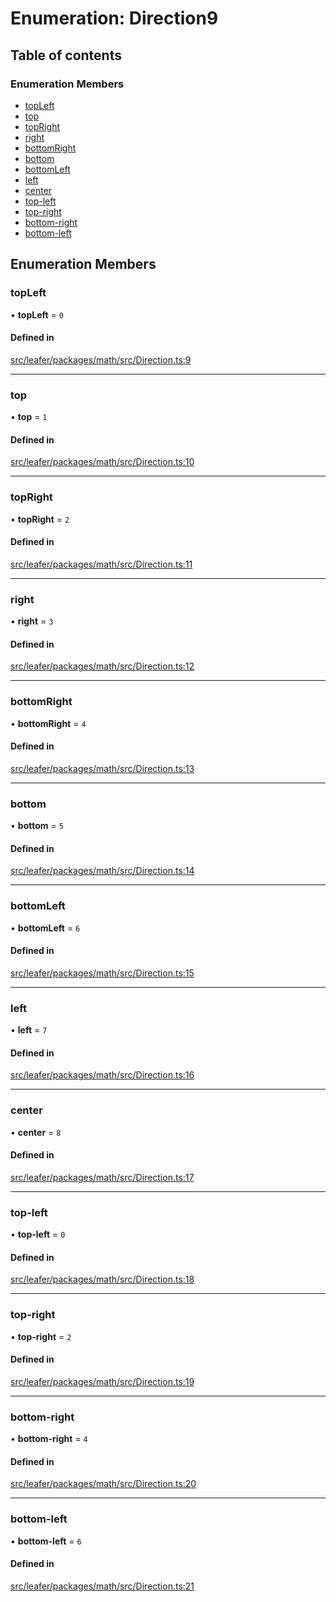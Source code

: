 # Enumeration: Direction9

## Table of contents

### Enumeration Members

- [topLeft](Direction9.md#topleft)
- [top](Direction9.md#top)
- [topRight](Direction9.md#topright)
- [right](Direction9.md#right)
- [bottomRight](Direction9.md#bottomright)
- [bottom](Direction9.md#bottom)
- [bottomLeft](Direction9.md#bottomleft)
- [left](Direction9.md#left)
- [center](Direction9.md#center)
- [top-left](Direction9.md#top-left)
- [top-right](Direction9.md#top-right)
- [bottom-right](Direction9.md#bottom-right)
- [bottom-left](Direction9.md#bottom-left)

## Enumeration Members

### topLeft

• **topLeft** = ``0``

#### Defined in

[src/leafer/packages/math/src/Direction.ts:9](https://github.com/leaferjs/leafer/blob/ddf9650d989917c451947b101193d83f38b9fdcf/packages/math/src/Direction.ts#L9)

___

### top

• **top** = ``1``

#### Defined in

[src/leafer/packages/math/src/Direction.ts:10](https://github.com/leaferjs/leafer/blob/ddf9650d989917c451947b101193d83f38b9fdcf/packages/math/src/Direction.ts#L10)

___

### topRight

• **topRight** = ``2``

#### Defined in

[src/leafer/packages/math/src/Direction.ts:11](https://github.com/leaferjs/leafer/blob/ddf9650d989917c451947b101193d83f38b9fdcf/packages/math/src/Direction.ts#L11)

___

### right

• **right** = ``3``

#### Defined in

[src/leafer/packages/math/src/Direction.ts:12](https://github.com/leaferjs/leafer/blob/ddf9650d989917c451947b101193d83f38b9fdcf/packages/math/src/Direction.ts#L12)

___

### bottomRight

• **bottomRight** = ``4``

#### Defined in

[src/leafer/packages/math/src/Direction.ts:13](https://github.com/leaferjs/leafer/blob/ddf9650d989917c451947b101193d83f38b9fdcf/packages/math/src/Direction.ts#L13)

___

### bottom

• **bottom** = ``5``

#### Defined in

[src/leafer/packages/math/src/Direction.ts:14](https://github.com/leaferjs/leafer/blob/ddf9650d989917c451947b101193d83f38b9fdcf/packages/math/src/Direction.ts#L14)

___

### bottomLeft

• **bottomLeft** = ``6``

#### Defined in

[src/leafer/packages/math/src/Direction.ts:15](https://github.com/leaferjs/leafer/blob/ddf9650d989917c451947b101193d83f38b9fdcf/packages/math/src/Direction.ts#L15)

___

### left

• **left** = ``7``

#### Defined in

[src/leafer/packages/math/src/Direction.ts:16](https://github.com/leaferjs/leafer/blob/ddf9650d989917c451947b101193d83f38b9fdcf/packages/math/src/Direction.ts#L16)

___

### center

• **center** = ``8``

#### Defined in

[src/leafer/packages/math/src/Direction.ts:17](https://github.com/leaferjs/leafer/blob/ddf9650d989917c451947b101193d83f38b9fdcf/packages/math/src/Direction.ts#L17)

___

### top-left

• **top-left** = ``0``

#### Defined in

[src/leafer/packages/math/src/Direction.ts:18](https://github.com/leaferjs/leafer/blob/ddf9650d989917c451947b101193d83f38b9fdcf/packages/math/src/Direction.ts#L18)

___

### top-right

• **top-right** = ``2``

#### Defined in

[src/leafer/packages/math/src/Direction.ts:19](https://github.com/leaferjs/leafer/blob/ddf9650d989917c451947b101193d83f38b9fdcf/packages/math/src/Direction.ts#L19)

___

### bottom-right

• **bottom-right** = ``4``

#### Defined in

[src/leafer/packages/math/src/Direction.ts:20](https://github.com/leaferjs/leafer/blob/ddf9650d989917c451947b101193d83f38b9fdcf/packages/math/src/Direction.ts#L20)

___

### bottom-left

• **bottom-left** = ``6``

#### Defined in

[src/leafer/packages/math/src/Direction.ts:21](https://github.com/leaferjs/leafer/blob/ddf9650d989917c451947b101193d83f38b9fdcf/packages/math/src/Direction.ts#L21)
